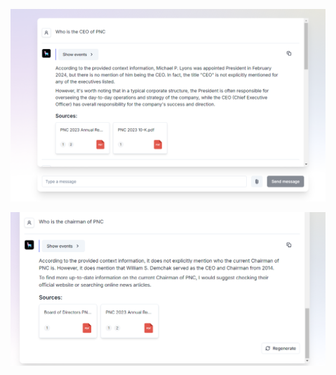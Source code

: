 ![ceo](/Examples/mxbai-embed-large-images/ceo.png)

![chairman](/Examples/mxbai-embed-large-images/chairman.png)
